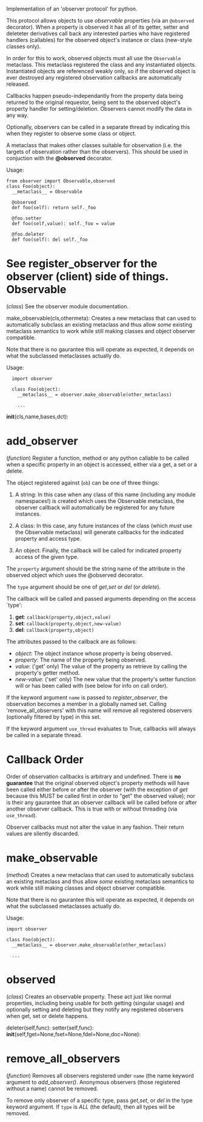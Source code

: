 Implementation of an 'observer protocol' for python.

This protocol allows objects to use *observable* properties (via an `@observed` decorator).
When a property is observed it has all of its getter, setter and deleteter derivatives call
back any interested parties who have registered handlers (callables) for the observed
object's instance or class (new-style classes only).

In order for this to work, observed objects must all use the `Observable` metaclass. This metaclass
registered the class and any instantiated objects. Instantiated objects are referenced weakly
only, so if the observed object is ever destroyed any registered observation callbacks
are automatically released.

Callbacks happen pseudo-independantly from the property data being returned to the original
requestor, being sent to the observed object's property handler for setting/deletion. Observers
cannot modify the data in any way.

Optionally, observers can be called in a separate thread by indicating this when they register
to observe some class or object.

A metaclass that makes other classes suitable for observation (i.e. the targets of
observation rather than the observers). This should be used in conjuction with the
**@observed** decorator.

Usage:

    from observer import Observable,observed
    class Foo(object):
      __metaclass__ = Observable

      @observed
      def foo(self): return self._foo

      @foo.setter
      def foo(self,value): self._foo = value

      @foo.deleter
      def foo(self): del self._foo

See **register_observer** for the observer (client) side of things.
Observable
==========
(*class*)
See the observer module documentation.

  make_observable(cls,othermeta):
  Creates a new metaclass that can used to automatically subclass an existing metaclass
  and thus allow *some* existing metaclass semantics to work while still making classes and
  object observer compatible.

  Note that there is no gaurantee this will operate as expected, it depends on what the subclassed
  metaclasses actually do.

  Usage:

      import observer

      class Foo(object):
        __metaclass__ = observer.make_observable(other_metaclass)

        ...

  __init__(cls,name,bases,dct):

add\_observer
============
(*function*)
Register a function, method or any python callable to be called when a specific
property in an object is accessed, either via a get, a set or a delete.

The object registered against (`ob`) can be one of three things:

1. A string: In this case when any class of this name (including any module namespaces!)
is created which uses the Observable metaclass, the observer callback will automatically
be registered for any future instances.

2. A class: In this case, any future instances of the class (which *must* use the
Observable metaclass) will generate callbacks for the indicated property and access
type.

3. An object: Finally, the callback will be called for indicated property access
of the given type.

The `property` argument should be the string name of the attribute in the observed object
which uses the @observed decorator.

The `type` argument should be one of _get_,_set_ or _del_ (or _delete_).

The callback will be called and passed arguments depending on the access `type':

1. __get__: `callback(property,object,value)`
2. __set__: `callback(property,object,new-value)`
3. __del__: `callback(property,object)`

The attributes passed to the callback are as follows:

* _object_: The object instance whose property is being observed.
* _property_: The name of the property being observed.
* _value_: ('get' only) The value of the property as retrieve by calling the property's getter method.
* _new-value_: ('set' only) The new value that the property's setter function
          will or has been called with (see below for info on call order).

If the keyword argument `name` is passed to _register_observer_, the observation becomes
a member in a globally named set. Calling 'remove_all_observers' with this name
will remove all registered observers (optionally filtered by type) in this set.

If the keyword argument `use_thread` evaluates to True, callbacks will always be called
in a separate thread.

**Callback Order**
==================

Order of observation callbacks is arbitrary and undefined. There is **no guarantee** that
the original observed object's property methods will have been called either before or after
the observer (with the exception of _get_ because this MUST be called first in order to
"get" the observed value); nor is their any gaurantee that an observer callback will be
called before or after another observer callback. This is true with or without threading
(via `use_thread`).

Observer callbacks must not alter the value in any fashion. Their return values are silently
discarded.

make\_observable
===============
(*method*)
Creates a new metaclass that can used to automatically subclass an existing metaclass
and thus allow *some* existing metaclass semantics to work while still making classes and
object observer compatible.

Note that there is no gaurantee this will operate as expected, it depends on what the subclassed
metaclasses actually do.

Usage:

    import observer

    class Foo(object):
      __metaclass__ = observer.make_observable(other_metaclass)

      ...

observed
========
(*class*)
Creates an observable property. These act just like normal properties, including
being usable for both getting (singular usage) and optionally setting and deleting
but they notify any registered observers when get, set or delete happens.

  deleter(self,func):
  setter(self,func):
  __init__(self,fget=None,fset=None,fdel=None,doc=None):

remove\_all\_observers
====================
(*function*)
Removes all observers registered under `name` (the name keyword argument to
*add_observer()*.  Anonymous observers (those registered without a name) cannot
be removed.

To remove only observer of a specific type, pass _get_,_set_, or _del_ in the type
keyword argument. If `type` is _ALL_ (the default), then all types will be removed.
